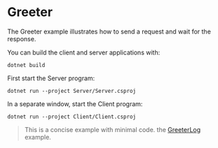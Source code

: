 # Greeter

The Greeter example illustrates how to send a request and wait for the response.

You can build the client and server applications with:

``` shell
dotnet build
```

First start the Server program:

```shell
dotnet run --project Server/Server.csproj
```

In a separate window, start the Client program:

```shell
dotnet run --project Client/Client.csproj
```

> This is a concise example with minimal code.
> the [GreeterLog](../GreeterLog/README.md) example.
